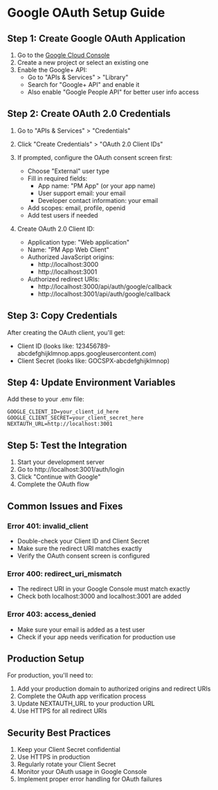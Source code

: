 # Google OAuth Setup Guide

## Step 1: Create Google OAuth Application

1. Go to the [Google Cloud Console](https://console.cloud.google.com/)
2. Create a new project or select an existing one
3. Enable the Google+ API:
   - Go to "APIs & Services" > "Library"
   - Search for "Google+ API" and enable it
   - Also enable "Google People API" for better user info access

## Step 2: Create OAuth 2.0 Credentials

1. Go to "APIs & Services" > "Credentials"
2. Click "Create Credentials" > "OAuth 2.0 Client IDs"
3. If prompted, configure the OAuth consent screen first:
   - Choose "External" user type
   - Fill in required fields:
     - App name: "PM App" (or your app name)
     - User support email: your email
     - Developer contact information: your email
   - Add scopes: email, profile, openid
   - Add test users if needed

4. Create OAuth 2.0 Client ID:
   - Application type: "Web application"
   - Name: "PM App Web Client"
   - Authorized JavaScript origins:
     - http://localhost:3000
     - http://localhost:3001
   - Authorized redirect URIs:
     - http://localhost:3000/api/auth/google/callback
     - http://localhost:3001/api/auth/google/callback

## Step 3: Copy Credentials

After creating the OAuth client, you'll get:
- Client ID (looks like: 123456789-abcdefghijklmnop.apps.googleusercontent.com)
- Client Secret (looks like: GOCSPX-abcdefghijklmnop)

## Step 4: Update Environment Variables

Add these to your .env file:

```
GOOGLE_CLIENT_ID=your_client_id_here
GOOGLE_CLIENT_SECRET=your_client_secret_here
NEXTAUTH_URL=http://localhost:3001
```

## Step 5: Test the Integration

1. Start your development server
2. Go to http://localhost:3001/auth/login
3. Click "Continue with Google"
4. Complete the OAuth flow

## Common Issues and Fixes

### Error 401: invalid_client
- Double-check your Client ID and Client Secret
- Make sure the redirect URI matches exactly
- Verify the OAuth consent screen is configured

### Error 400: redirect_uri_mismatch
- The redirect URI in your Google Console must match exactly
- Check both localhost:3000 and localhost:3001 are added

### Error 403: access_denied
- Make sure your email is added as a test user
- Check if your app needs verification for production use

## Production Setup

For production, you'll need to:
1. Add your production domain to authorized origins and redirect URIs
2. Complete the OAuth app verification process
3. Update NEXTAUTH_URL to your production URL
4. Use HTTPS for all redirect URIs

## Security Best Practices

1. Keep your Client Secret confidential
2. Use HTTPS in production
3. Regularly rotate your Client Secret
4. Monitor your OAuth usage in Google Console
5. Implement proper error handling for OAuth failures
